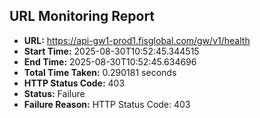 ## URL Monitoring Report

- **URL:** https://api-gw1-prod1.fisglobal.com/gw/v1/health
- **Start Time:** 2025-08-30T10:52:45.344515
- **End Time:** 2025-08-30T10:52:45.634696
- **Total Time Taken:** 0.290181 seconds
- **HTTP Status Code:** 403
- **Status:** Failure
- **Failure Reason:** HTTP Status Code: 403
